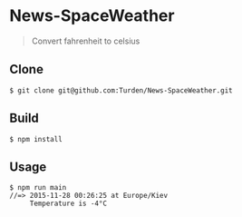 # News-SpaceWeather

> Convert fahrenheit to celsius


## Clone

```
$ git clone git@github.com:Turden/News-SpaceWeather.git
```

## Build

```
$ npm install
```


## Usage

```
$ npm run main
//=> 2015-11-28 00:26:25 at Europe/Kiev
     Temperature is -4°C
```
